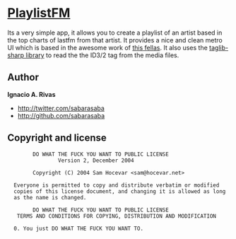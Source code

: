 [PlaylistFM](https://github.com/sabarasaba/PlaylistFM)
=================

Its a very simple app, it allows you to create a playlist of an artist based in the top charts of lastfm from that artist. It provides a nice and clean metro UI which is based in the awesome work of [this fellas](http://nuget.org/packages/MahApps.Metro). It also uses the [taglib-sharp library](http://download.banshee.fm/taglib-sharp/) to read the the ID3/2 tag from the media files.

Author
-------

**Ignacio A. Rivas**

+ http://twitter.com/sabarasaba
+ http://github.com/sabarasaba

Copyright and license
---------------------

            DO WHAT THE FUCK YOU WANT TO PUBLIC LICENSE 
                    Version 2, December 2004 

            Copyright (C) 2004 Sam Hocevar <sam@hocevar.net> 

      Everyone is permitted to copy and distribute verbatim or modified 
      copies of this license document, and changing it is allowed as long 
      as the name is changed. 

            DO WHAT THE FUCK YOU WANT TO PUBLIC LICENSE 
       TERMS AND CONDITIONS FOR COPYING, DISTRIBUTION AND MODIFICATION 

      0. You just DO WHAT THE FUCK YOU WANT TO. 